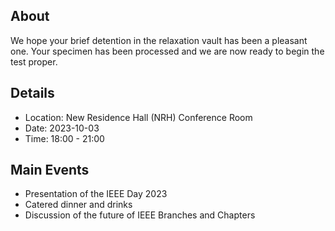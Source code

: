 ## About
We hope your brief detention in the relaxation vault has been a pleasant one.
Your specimen has been processed and we are now ready to begin the test proper.

## Details
- Location: New Residence Hall (NRH) Conference Room
- Date: 2023-10-03
- Time: 18:00 - 21:00

## Main Events
- Presentation of the IEEE Day 2023
- Catered dinner and drinks
- Discussion of the future of IEEE Branches and Chapters
